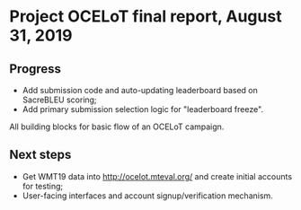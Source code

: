 # Project OCELoT final report, August 31, 2019

## Progress

- Add submission code and auto-updating leaderboard based on SacreBLEU scoring;
- Add primary submission selection logic for "leaderboard freeze".

All building blocks for basic flow of an OCELoT campaign.

## Next steps

- Get WMT19 data into http://ocelot.mteval.org/ and create initial accounts for testing;
- User-facing interfaces and account signup/verification mechanism.
